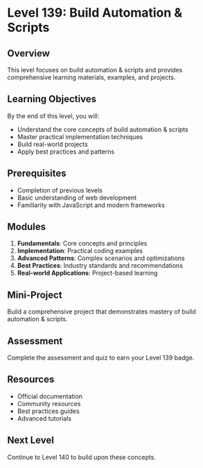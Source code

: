 # Level 139: Build Automation & Scripts

## Overview
This level focuses on build automation & scripts and provides comprehensive learning materials, examples, and projects.

## Learning Objectives
By the end of this level, you will:
- Understand the core concepts of build automation & scripts
- Master practical implementation techniques
- Build real-world projects
- Apply best practices and patterns

## Prerequisites
- Completion of previous levels
- Basic understanding of web development
- Familiarity with JavaScript and modern frameworks

## Modules
1. **Fundamentals**: Core concepts and principles
2. **Implementation**: Practical coding examples
3. **Advanced Patterns**: Complex scenarios and optimizations
4. **Best Practices**: Industry standards and recommendations
5. **Real-world Applications**: Project-based learning

## Mini-Project
Build a comprehensive project that demonstrates mastery of build automation & scripts.

## Assessment
Complete the assessment and quiz to earn your Level 139 badge.

## Resources
- Official documentation
- Community resources
- Best practices guides
- Advanced tutorials

## Next Level
Continue to Level 140 to build upon these concepts.
